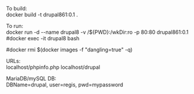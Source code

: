 To build:  
docker build -t drupal861:0.1 .

To run:  
docker run -d --name drupal8 -v /${PWD}:/wkDir:ro -p 80:80 drupal861:0.1
#docker exec -it drupal8 bash

#docker rmi $(docker images -f "dangling=true" -q)

URLs:  
localhost/phpinfo.php
localhost/drupal

MariaDB/mySQL DB:  
DBName=drupal, user=regis, pwd=mypassword